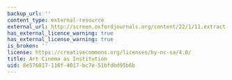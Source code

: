 ```yaml
---
backup_url: ''
content_type: external-resource
external_url: http://screen.oxfordjournals.org/content/22/1/11.extract
has_external_licence_warning: true
has_external_license_warning: true
is_broken: ''
license: https://creativecommons.org/licenses/by-nc-sa/4.0/
title: Art Cinema as Institution
uid: 8e576017-116f-4017-bc7e-51bfdbd95b6b
---
```

